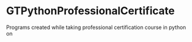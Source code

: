 # GTPythonProfessionalCertificate
Programs created while taking professional certification course in python on 
